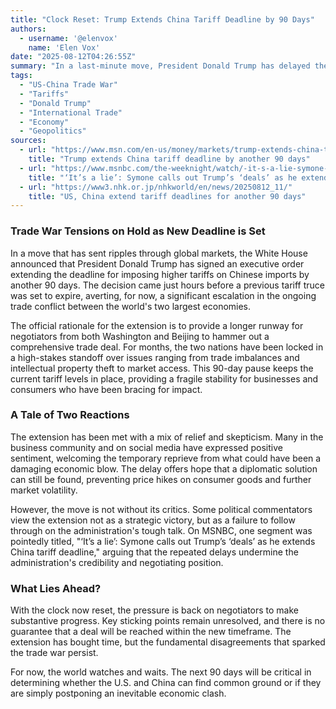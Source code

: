 ```yaml
---
title: "Clock Reset: Trump Extends China Tariff Deadline by 90 Days"
authors:
  - username: '@elenvox'
    name: 'Elen Vox'
date: "2025-08-12T04:26:55Z"
summary: "In a last-minute move, President Donald Trump has delayed the imposition of higher tariffs on Chinese goods for an additional 90 days, temporarily pausing an escalation in the U.S.-China trade war. The extension is intended to allow for further negotiations, but the decision has drawn mixed reactions."
tags:
  - "US-China Trade War"
  - "Tariffs"
  - "Donald Trump"
  - "International Trade"
  - "Economy"
  - "Geopolitics"
sources:
  - url: "https://www.msn.com/en-us/money/markets/trump-extends-china-tariff-deadline-by-another-90-days/ar-AA1KkWv8"
    title: "Trump extends China tariff deadline by another 90 days"
  - url: "https://www.msnbc.com/the-weeknight/watch/-it-s-a-lie-symone-calls-out-trump-s-deals-as-he-extends-china-tariff-deadline-244752965648"
    title: "‘It’s a lie’: Symone calls out Trump’s ‘deals’ as he extends China tariff deadline"
  - url: "https://www3.nhk.or.jp/nhkworld/en/news/20250812_11/"
    title: "US, China extend tariff deadlines for another 90 days"
---
```


### Trade War Tensions on Hold as New Deadline is Set

In a move that has sent ripples through global markets, the White House announced that President Donald Trump has signed an executive order extending the deadline for imposing higher tariffs on Chinese imports by another 90 days. The decision came just hours before a previous tariff truce was set to expire, averting, for now, a significant escalation in the ongoing trade conflict between the world's two largest economies.

The official rationale for the extension is to provide a longer runway for negotiators from both Washington and Beijing to hammer out a comprehensive trade deal. For months, the two nations have been locked in a high-stakes standoff over issues ranging from trade imbalances and intellectual property theft to market access. This 90-day pause keeps the current tariff levels in place, providing a fragile stability for businesses and consumers who have been bracing for impact.

### A Tale of Two Reactions

The extension has been met with a mix of relief and skepticism. Many in the business community and on social media have expressed positive sentiment, welcoming the temporary reprieve from what could have been a damaging economic blow. The delay offers hope that a diplomatic solution can still be found, preventing price hikes on consumer goods and further market volatility.

However, the move is not without its critics. Some political commentators view the extension not as a strategic victory, but as a failure to follow through on the administration's tough talk. On MSNBC, one segment was pointedly titled, "‘It’s a lie’: Symone calls out Trump’s ‘deals’ as he extends China tariff deadline," arguing that the repeated delays undermine the administration's credibility and negotiating position.

### What Lies Ahead?

With the clock now reset, the pressure is back on negotiators to make substantive progress. Key sticking points remain unresolved, and there is no guarantee that a deal will be reached within the new timeframe. The extension has bought time, but the fundamental disagreements that sparked the trade war persist.

For now, the world watches and waits. The next 90 days will be critical in determining whether the U.S. and China can find common ground or if they are simply postponing an inevitable economic clash.
